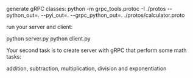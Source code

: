 generate gRPC classes:
python -m grpc_tools.protoc -I ./protos --python_out=. --pyi_out=. --grpc_python_out=. ./protos/calculator.proto

run your server and client:

python server.py
python client.py

Your second task is to create server with gRPC that perform some math tasks:

addition, subtraction, multiplication, division and exponentiation